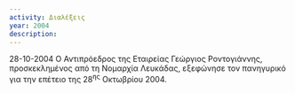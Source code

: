 ```yaml
---
activity: Διαλέξεις
year: 2004
description: 
---
```

28-10-2004 Ο Αντιπρόεδρος της Εταιρείας Γεώργιος Ροντογιάννης, προσκεκλημένος από τη Νομαρχία Λευκάδας, εξεφώνησε τον πανηγυρικό για την επέτειο της 28<sup>ης</sup> Οκτωβρίου 2004.

